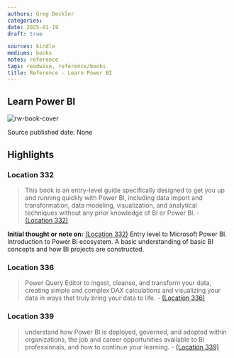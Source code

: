 ```yaml
---
authors: Greg Deckler
categories:
date: 2025-01-19
draft: true

sources: kindle
mediums: books
notes: reference
tags: readwise, reference/books
title: Reference - Learn Power BI
---
```


## Learn Power BI

![rw-book-cover](https://m.media-amazon.com/images/I/8134bCWKChL._SY160.jpg)

Source published date: None

## Highlights

### Location 332

> This book is an entry-level guide specifically designed to get you up and running quickly with Power BI, including data import and transformation, data modeling, visualization, and analytical techniques without any prior knowledge of BI or Power BI.
> \- [(Location 332)](https://readwise.io/to_kindle?action=open&asin=B09K4479P2&location=332)

**Initial thought or note on:** [(Location 332)](https://readwise.io/to_kindle?action=open&asin=B09K4479P2&location=332)
Entry level to Microsoft Power BI. Introduction to Power Bi ecosystem. A basic understanding of basic BI concepts and how BI projects are constructed.

### Location 336

> Power Query Editor to ingest, cleanse, and transform your data, creating simple and complex DAX calculations and visualizing your data in ways that truly bring your data to life.
> \- [(Location 336)](https://readwise.io/to_kindle?action=open&asin=B09K4479P2&location=336)

### Location 339

> understand how Power BI is deployed, governed, and adopted within organizations, the job and career opportunities available to BI professionals, and how to continue your learning.
> \- [(Location 339)](https://readwise.io/to_kindle?action=open&asin=B09K4479P2&location=339)
